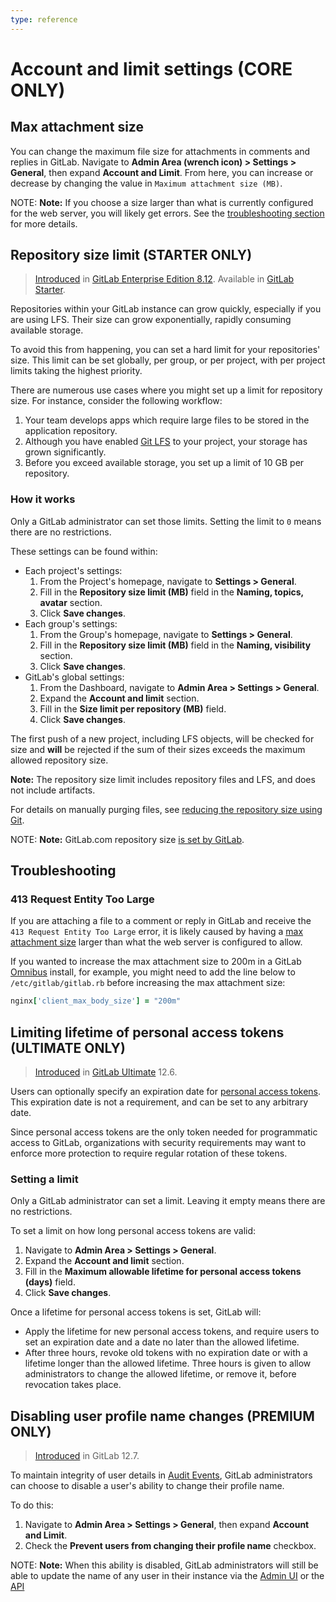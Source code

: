 ```yaml
---
type: reference
---
```


# Account and limit settings **(CORE ONLY)**

## Max attachment size

You can change the maximum file size for attachments in comments and replies in GitLab.
Navigate to **Admin Area (wrench icon) > Settings > General**, then expand **Account and Limit**.
From here, you can increase or decrease by changing the value in `Maximum attachment size (MB)`.

NOTE: **Note:**
If you choose a size larger than what is currently configured for the web server,
you will likely get errors. See the [troubleshooting section](#troubleshooting) for more
details.

## Repository size limit **(STARTER ONLY)**

> [Introduced](https://gitlab.com/gitlab-org/gitlab/-/merge_requests/740) in [GitLab Enterprise Edition 8.12](https://about.gitlab.com/releases/2016/09/22/gitlab-8-12-released/#limit-project-size-ee).
> Available in [GitLab Starter](https://about.gitlab.com/pricing/).

Repositories within your GitLab instance can grow quickly, especially if you are
using LFS. Their size can grow exponentially, rapidly consuming available storage.

To avoid this from happening, you can set a hard limit for your repositories' size.
This limit can be set globally, per group, or per project, with per project limits
taking the highest priority.

There are numerous use cases where you might set up a limit for repository size.
For instance, consider the following workflow:

1. Your team develops apps which require large files to be stored in
   the application repository.
1. Although you have enabled [Git LFS](../../../administration/lfs/manage_large_binaries_with_git_lfs.md#git-lfs)
   to your project, your storage has grown significantly.
1. Before you exceed available storage, you set up a limit of 10 GB
   per repository.

### How it works

Only a GitLab administrator can set those limits. Setting the limit to `0` means
there are no restrictions.

These settings can be found within:

- Each project's settings:
  1. From the Project's homepage, navigate to **Settings > General**.
  1. Fill in the **Repository size limit (MB)** field in the **Naming, topics, avatar** section.
  1. Click **Save changes**.
- Each group's settings:
  1. From the Group's homepage, navigate to **Settings > General**.
  1. Fill in the **Repository size limit (MB)** field in the **Naming, visibility** section.
  1. Click **Save changes**.
- GitLab's global settings:
  1. From the Dashboard, navigate to **Admin Area > Settings > General**.
  1. Expand the **Account and limit** section.
  1. Fill in the **Size limit per repository (MB)** field.
  1. Click **Save changes**.

The first push of a new project, including LFS objects, will be checked for size
and **will** be rejected if the sum of their sizes exceeds the maximum allowed
repository size.

**Note:** The repository size limit includes repository files and LFS, and does not include artifacts.

For details on manually purging files, see [reducing the repository size using Git](../../project/repository/reducing_the_repo_size_using_git.md).

NOTE: **Note:**
GitLab.com repository size [is set by GitLab](../../gitlab_com/index.md#repository-size-limit).

## Troubleshooting

### 413 Request Entity Too Large

If you are attaching a file to a comment or reply in GitLab and receive the `413 Request Entity Too Large`
error, it is likely caused by having a [max attachment size](#max-attachment-size)
larger than what the web server is configured to allow.

If you wanted to increase the max attachment size to 200m in a GitLab
[Omnibus](https://docs.gitlab.com/omnibus/) install, for example, you might need to
add the line below to `/etc/gitlab/gitlab.rb` before increasing the max attachment size:

```ruby
nginx['client_max_body_size'] = "200m"
```

## Limiting lifetime of personal access tokens **(ULTIMATE ONLY)**

> [Introduced](https://gitlab.com/gitlab-org/gitlab/issues/3649) in [GitLab Ultimate](https://about.gitlab.com/pricing/) 12.6.

Users can optionally specify an expiration date for
[personal access tokens](../../profile/personal_access_tokens.md).
This expiration date is not a requirement, and can be set to any arbitrary date.

Since personal access tokens are the only token needed for programmatic access to GitLab,
organizations with security requirements may want to enforce more protection to require
regular rotation of these tokens.

### Setting a limit

Only a GitLab administrator can set a limit. Leaving it empty means
there are no restrictions.

To set a limit on how long personal access tokens are valid:

1. Navigate to **Admin Area > Settings > General**.
1. Expand the **Account and limit** section.
1. Fill in the **Maximum allowable lifetime for personal access tokens (days)** field.
1. Click **Save changes**.

Once a lifetime for personal access tokens is set, GitLab will:

- Apply the lifetime for new personal access tokens, and require users to set an expiration date
  and a date no later than the allowed lifetime.
- After three hours, revoke old tokens with no expiration date or with a lifetime longer than the
  allowed lifetime. Three hours is given to allow administrators to change the allowed lifetime,
  or remove it, before revocation takes place.

## Disabling user profile name changes **(PREMIUM ONLY)**

> [Introduced](https://gitlab.com/gitlab-org/gitlab/issues/24605) in GitLab 12.7.

To maintain integrity of user details in [Audit Events](../../../administration/audit_events.md), GitLab administrators can choose to disable a user's ability to change their profile name.

To do this:

1. Navigate to **Admin Area > Settings > General**, then expand **Account and Limit**.
1. Check the **Prevent users from changing their profile name** checkbox.

NOTE: **Note:**
When this ability is disabled, GitLab administrators will still be able to update the name of any user in their instance via the [Admin UI](../index.md#administering-users) or the [API](../../../api/users.md#user-modification)
